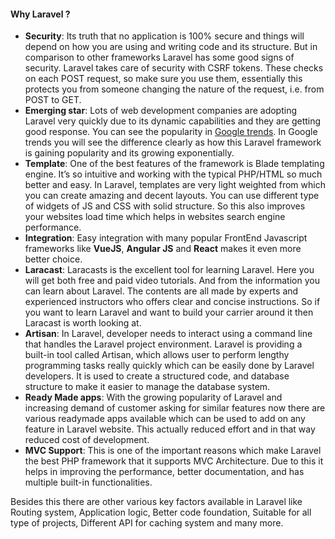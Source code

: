 #### Why Laravel ?

- **Security**: Its truth that no application is 100% secure and things will depend on how you are using and writing code and its structure. But in comparison to other frameworks Laravel has some good signs of security. Laravel takes care of security with CSRF tokens. These checks on each POST request, so make sure you use them, essentially this protects you from someone changing the nature of the request, i.e. from POST to GET.
- **Emerging star**: Lots of web development companies are adopting Laravel very quickly due to its dynamic capabilities and they are getting good response. You can see the popularity in [Google trends](https://trends.google.com/trends/explore?q=yii,CodeIgniter,Zend%20Framework,Cakephp,Laravel&hl=en-US). In Google trends you will see the difference clearly as how this Laravel framework is gaining popularity and its growing exponentially.
- **Template**: One of the best features of the framework is Blade templating engine. It’s so intuitive and working with the typical PHP/HTML so much better and easy. In Laravel, templates are very light weighted from which you can create amazing and decent layouts. You can use different type of widgets of JS and CSS with solid structure. So this also improves your websites load time which helps in websites search engine performance.
- **Integration**: Easy integration with many popular FrontEnd Javascript frameworks like **VueJS**, **Angular JS** and **React** makes it even more better choice.
- **Laracast**: Laracasts is the excellent tool for learning Laravel. Here you will get both free and paid video tutorials. And from the information you can learn about Laravel. The contents are all made by experts and experienced instructors who offers clear and concise instructions. So if you want to learn Laravel and want to build your carrier around it then Laracast is worth looking at.
- **Artisan**: In Laravel, developer needs to interact using a command line that handles the Laravel project environment. Laravel is providing a built-in tool called Artisan, which allows user to perform lengthy programming tasks really quickly which can be easily done by Laravel developers. It is used to create a structured code, and database structure to make it easier to manage the database system.
- **Ready Made apps**: With the growing popularity of Laravel and increasing demand of customer asking for similar features now there are various readymade apps available which can be used to add on any feature in Laravel website. This actually reduced effort and in that way reduced cost of development.
- **MVC Support**: This is one of the important reasons which make Laravel the best PHP framework that it supports MVC Architecture. Due to this it helps in improving the performance, better documentation, and has multiple built-in functionalities.

Besides this there are other various key factors available in Laravel like Routing system, Application logic, Better code foundation, Suitable for all type of projects, Different API for caching system and many more.

